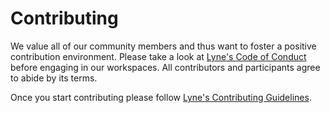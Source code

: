 # Contributing

We value all of our community members and thus want to foster a positive contribution environment. Please take a look at
[Lyne's Code of Conduct](https://github.com/lyne-design-system/lyne/blob/master/CODE_OF_CONDUCT.md) before engaging in our workspaces. All contributors and participants agree to abide by its terms.

Once you start contributing please follow [Lyne's Contributing Guidelines](https://github.com/lyne-design-system/lyne/blob/master/CONTRIBUTING.md).